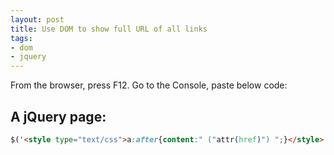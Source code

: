 ```yaml
---
layout: post
title: Use DOM to show full URL of all links
tags:
- dom
- jquery
---
```


From the browser, press F12. Go to the Console, paste below code:

## A jQuery page: 

```html
$('<style type="text/css">a:after{content:" ("attr(href)") ";}</style>').appendTo(document.head);
```
